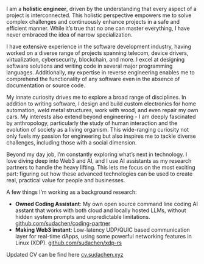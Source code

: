 I am a __holistic engineer__, driven by the understanding that every aspect of a project is interconnected. This holistic perspective empowers me to solve complex challenges and continuously enhance projects in a safe and efficient manner. While it’s true that no one can master everything, I have never embraced the idea of narrow specialization.

I have extensive experience in the software development industry, having worked on a diverse range of projects spanning telecom, device drivers, virtualization, cybersecurity, blockchain, and more. I excel at designing software solutions and writing code in several major programming languages. Additionally, my expertise in reverse engineering enables me to comprehend the functionality of any software even in the absence of documentation or source code.

My innate curiosity drives me to explore a broad range of disciplines. In addition to writing software, I design and build custom electronics for home automation, weld metal structures, work with wood, and even repair my own cars. My interests also extend beyond engineering - I am deeply fascinated by anthropology, particularly the study of human interaction and the evolution of society as a living organism. This wide-ranging curiosity not only fuels my passion for engineering but also inspires me to tackle diverse challenges, including those with a social dimension.

Beyond my day job, I’m constantly exploring what’s next in technology. I love diving deep into Web3 and AI, and I use AI assistants as my research partners to handle the heavy lifting. This lets me focus on the most exciting part: figuring out how these advanced technologies can be used to create real, practical value for people and businesses.

A few things I’m working as a background research:   
* __Owned Coding Assistant__: My own open source command line coding AI asstant that works with both cloud and locally hosted LLMs, without hidden system prompts and unpredictable limitations. [github.com/sudachen/coding-partner](https://github.com/sudachen/coding-partner)
* __Making Web3 instant__: Low-latency UDP/QUIC based communication layer for real-time dApps, using some powerful networking features in Linux (XDP). [github.com/sudachen/xdp-rs](https://github.com/sudachen/xdp-rs)

Updated CV can be find here [cv.sudachen.xyz](http://cv.sudachen.xyz)

